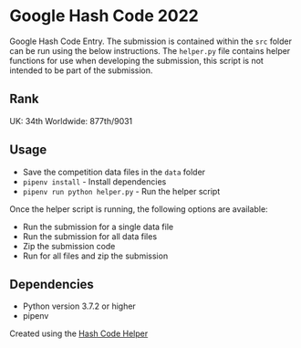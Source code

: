 # Google Hash Code 2022

Google Hash Code Entry. The submission is contained within the `src` folder can be run using the below instructions.
The `helper.py` file contains helper functions for use when developing the submission, this script is not intended to be part of the submission.

## Rank
UK: 34th
Worldwide: 877th/9031

## Usage
* Save the competition data files in the `data` folder
* `pipenv install` - Install dependencies
* `pipenv run python helper.py` - Run the helper script

Once the helper script is running, the following options are available:
- Run the submission for a single data file
- Run the submission for all data files
- Zip the submission code
- Run for all files and zip the submission 

## Dependencies
* Python version 3.7.2 or higher
* pipenv


Created using the [Hash Code Helper](https://github.com/hexmod/hash-code-helper)
